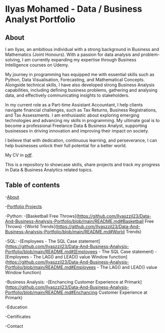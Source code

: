 # Ilyas Mohamed - Data / Business Analyst Portfolio

## About

I am Ilyas, an ambitious individual with a strong background in Business and Mathematics (Joint Honours). With a passion for data analysis and problem-solving, I am currently 
expanding my expertise through Business Intelligence courses on Udemy.

My journey in programming has equipped me with essential skills such as Python, Data Visualisation, Forecasting, and Mathematical Concepts. Alongside technical skills, I have
also developed strong Business Analysis capabilities, including defining business problems, gathering and analysing data, and effectively communicating insights to stakeholders.

In my current role as a Part-time Assistant Accountant, I help clients navigate financial challenges, such as Tax Returns, Business Registrations, and Tax Assessments.
I am enthusiastic about exploring emerging technologies and advancing my skills in programming. My ultimate goal is to become a professional Freelance Data & Business Analyst,
supporting businesses in driving innovation and improving their impact on society.

I believe that with dedication, continuous learning, and perseverance, I can help businesses unlock their full potential for a better world.

My CV in [pdf](https://github.com/Ilyaszzil23/Data-And-Business-Analysis-Portfolio/blob/4dde531039a9ee1772de3a3eec77704ae167ed0e/Ilyas_Mohamed_CV.pdf).

This is a repository to showcase skills, share projects and track my progress in Data & Business Analytics related topics.

## Table of contents
-[About](https://github.com/Ilyaszzil23/Data-And-Business-Analysis-Portfolio/blob/main/README.md#About)

-[Portfolio Projects]()

  -Python:
    -[Basketball Free Throws](https://github.com/Ilyaszzil23/Data-And-Business-Analysis-Portfolio/blob/main/README.md#Basketball Free Throws)
    -[World Trends](https://github.com/Ilyaszzil23/Data-And-Business-Analysis-Portfolio/blob/main/README.md#World Trends)

  -SQL:
    -[Employees - The SQL Case statement](https://github.com/Ilyaszzil23/Data-And-Business-Analysis-Portfolio/blob/main/README.md#[Employees - The SQL Case statement)
    -[Employees - The LAG() and LEAD() value Window function](https://github.com/Ilyaszzil23/Data-And-Business-Analysis-Portfolio/blob/main/README.md#Employees - The LAG() and LEAD() value Window function)

  -Business Analysis:
      -[Enchancing Customer Experience at Primark](https://github.com/Ilyaszzil23/Data-And-Business-Analysis-Portfolio/blob/main/README.md#Enchancing Customer Experience at Primark)

-Education

-Certificates

-Contact
